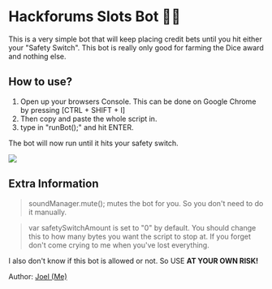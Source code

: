 # Hackforums Slots Bot 🤖🎲
This is a very simple bot that will keep placing credit bets until you hit either your "Safety Switch". This bot is really only good for farming the Dice award and nothing else.


## How to use? 
1) Open up your browsers Console. This can be done on Google Chrome by pressing [CTRL + SHIFT + I]
2) Then copy and paste the whole script in.
3) type in "runBot();" and hit ENTER.

The bot will now run until it hits your safety switch.

<img src="https://i.gyazo.com/b5842919a6fc4f4734103499885fb71b.png">


## Extra Information
> soundManager.mute(); mutes the bot for you. So you don't need to do it manually.

> var safetySwitchAmount is set to "0" by default. You should change this to how many bytes you want the script to stop at. If you forget don't come crying to me when you've lost everything.

I also don't know if this bot is allowed or not. So USE <b>AT YOUR OWN RISK!</b>

Author: <a href="https://hackforums.net/member.php?action=profile&uid=3790579">Joel (Me)</a>
